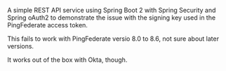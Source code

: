 A simple REST API service using Spring Boot 2 with Spring Security and Spring oAuth2
to demonstrate the issue with the signing key used in the PingFederate access token.

This fails to work with PingFederate versio 8.0 to 8.6, not sure about later 
versions.

It works out of the box with Okta, though.